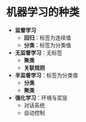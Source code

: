 # 机器学习的种类
- **监督学习**
	- **回归**：标签为连续值
	- **分类**：标签为分类值
- **无监督学习**：无标签
	- **聚类**
	- **关联规则**
- **半监督学习**：标签为分类值
	- **分类**
	- **聚类**
- **强化学习**：环境与奖惩
	- 对话系统
	- 自动控制